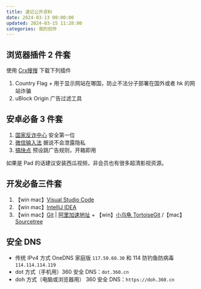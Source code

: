 ```yaml
---
title: 速记公开资料
date: 2024-03-13 00:00:00
updated: 2024-03-15 11:28:00
categories: 我的创作
---
```


## 浏览器插件 2 件套

使用 [Crx搜搜](https://www.crxsoso.com/) 下载下列插件

1. Country Flag + 用于显示网站在哪国，防止不法分子部署在国外或者 hk 的网站诈骗
2. uBlock Origin 广告过滤工具

## 安卓必备 3 件套

1. [国家反诈中心](https://sj.qq.com/appdetail/com.hicorenational.antifraud) 安全第一位
2. [微信输入法](https://z.weixin.qq.com/) 据说不会泄露隐私
3. [搞快点](https://gkd.li/guide/) 预设跳广告规则，开箱即用

如果是 Pad 的话建议安装西瓜视频，非会员也有很多超清影视资源。

## 开发必备三件套

1. 【win mac】[Visual Studio Code](https://code.visualstudio.com/)
2. 【win mac】[IntelliJ IDEA](https://www.jetbrains.com/idea/)
3. 【win mac】[Git](https://git-scm.com) | [阿里加速地址](https://registry.npmmirror.com/binary.html?path=git-for-windows/) + 【win】[小乌龟 TortoiseGit](https://tortoisegit.org/download/) /【mac】[Sourcetree](https://www.sourcetreeapp.com/)

## 安全 DNS

* 传统 IPv4 方式 OneDNS 家庭版 `117.50.60.30` 和 114 防钓鱼防病毒 `114.114.114.119`
* dot 方式（手机用）360 安全 DNS：`dot.360.cn`
* doh 方式（电脑或浏览器用） 360 安全 DNS：`https://doh.360.cn`
